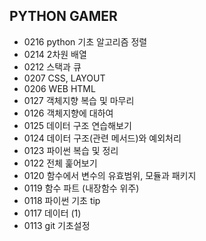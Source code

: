 ## PYTHON GAMER


- 0216 python 기초 알고리즘 정렬
- 0214 2차원 배열
- 0212 스택과 큐
- 0207 CSS, LAYOUT
- 0206 WEB HTML
- 0127 객체지향 복습 및 마무리
- 0126 객체지향에 대하여
- 0125 데이터 구조 연습해보기
- 0124 데이터 구조(관련 메서드)와 예외처리
- 0123 파이썬 복습 및 정리
- 0122 전체 훑어보기
- 0120 함수에서 변수의 유효범위, 모듈과 패키지
- 0119 함수 파트 (내장함수 위주)
- 0118 파이썬 기초 tip
- 0117 데이터 (1)
- 0113 git 기초설정
